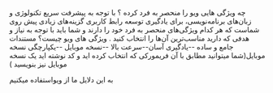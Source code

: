 چه ویژگی هایی ویو را منحصر به فرد کرده  ؟
با توجه به پیشرفت سریع تکنولوژی­ و زبان‌های برنامه‌­نویسی، برای یادگیری توسعه رابط کاربری گزینه­‌های زیادی پیش روی شماست که هر کدام ویژگی‌­های منحصر به فرد خود را دارند و شما باید با توجه به نیاز و هدفی که دارید مناسب‌­ترین آن­‌ها را انتخاب کنید .
ویژگی های ویو چیست؟
مستندات جامع و ساده --یادگیری آسان--سرعت بالا --نسخه موبایل --یکپارچگی
نسخه موبایل(شما میتوانید مطابق با آن فریمورکی که انتخاب کرده اید و کد نوشته اید یک نسخه موبایل نیز بنویسید
)

به این دلایل ما از ویواستفاده میکنیم 